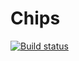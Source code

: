 # Chips
[![Build status](https://ci.appveyor.com/api/projects/status/c95pp68246uiapnv?svg=true)](https://ci.appveyor.com/project/gravypower/chips)
